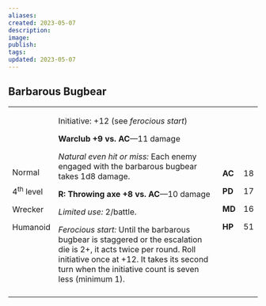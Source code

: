 ```yaml
---
aliases: 
created: 2023-05-07
description: 
image: 
publish: 
tags: 
updated: 2023-05-07
---
```


## Barbarous Bugbear

<table>
<colgroup>
<col style="width: 16%" />
<col style="width: 72%" />
<col style="width: 5%" />
<col style="width: 5%" />
</colgroup>
<tbody>
<tr class="odd">
<td><p>Normal</p>
<p>4<sup>th</sup> level</p>
<p>Wrecker</p>
<p>Humanoid</p></td>
<td><p>Initiative: +12 (see <em>ferocious start</em>)</p>
<p><strong>Warclub +9 vs. AC</strong>—11 damage</p>
<p><em>Natural even hit or miss:</em> Each enemy engaged with the
barbarous bugbear takes 1d8 damage.</p>
<p><strong>R: Throwing axe +8 vs. AC</strong>—10 damage</p>
<p><em>Limited use:</em> 2/battle.</p>
<p><em>Ferocious start:</em> Until the barbarous bugbear is staggered or
the escalation die is 2+, it acts twice per round. Roll initiative once
at +12. It takes its second turn when the initiative count is seven less
(minimum 1).</p></td>
<td><p><strong>AC</strong></p>
<p><strong>PD</strong></p>
<p><strong>MD</strong></p>
<p><strong>HP</strong></p></td>
<td><p>18</p>
<p>17</p>
<p>16</p>
<p>51</p></td>
</tr>
<tr class="even">
<td></td>
<td></td>
<td></td>
<td></td>
</tr>
</tbody>
</table>

